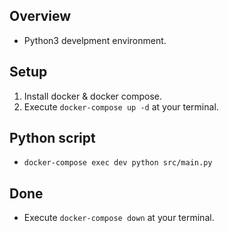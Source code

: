 ## Overview
- Python3 develpment environment.

## Setup
1. Install docker & docker compose.
2. Execute `docker-compose up -d` at your terminal.

## Python script
- `docker-compose exec dev python src/main.py`

## Done
- Execute `docker-compose down` at your terminal.
